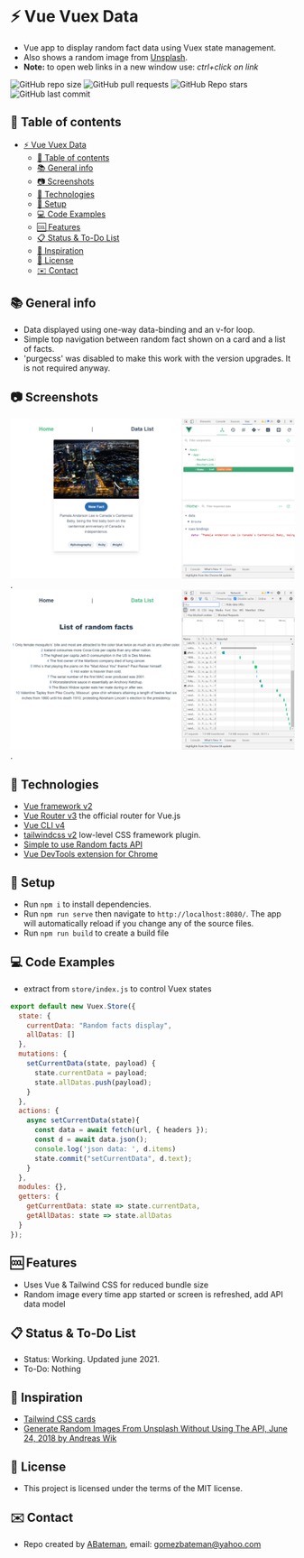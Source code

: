 # :zap: Vue Vuex Data

* Vue app to display random fact data using Vuex state management.
* Also shows a random image from [Unsplash](https://unsplash.com/).
* **Note:** to open web links in a new window use: _ctrl+click on link_

![GitHub repo size](https://img.shields.io/github/repo-size/AndrewJBateman/vue-vuex-datalist?style=plastic)
![GitHub pull requests](https://img.shields.io/github/issues-pr/AndrewJBateman/vue-vuex-datalist?style=plastic)
![GitHub Repo stars](https://img.shields.io/github/stars/AndrewJBateman/vue-vuex-datalist?style=plastic)
![GitHub last commit](https://img.shields.io/github/last-commit/AndrewJBateman/vue-vuex-datalist?style=plastic)

## :page_facing_up: Table of contents

* [:zap: Vue Vuex Data](#zap-vue-vuex-data)
  * [:page_facing_up: Table of contents](#page_facing_up-table-of-contents)
  * [:books: General info](#books-general-info)
  * [:camera: Screenshots](#camera-screenshots)
  * [:signal_strength: Technologies](#signal_strength-technologies)
  * [:floppy_disk: Setup](#floppy_disk-setup)
  * [:computer: Code Examples](#computer-code-examples)
  * [:cool: Features](#cool-features)
  * [:clipboard: Status & To-Do List](#clipboard-status--to-do-list)
  * [:clap: Inspiration](#clap-inspiration)
  * [:file_folder: License](#file_folder-license)
  * [:envelope: Contact](#envelope-contact)

## :books: General info

* Data displayed using one-way data-binding and an v-for loop.
* Simple top navigation between random fact shown on a card and a list of facts.
* 'purgecss' was disabled to make this work with the version upgrades. It is not required anyway.

## :camera: Screenshots

![Example screenshot](./img/card.png).
![Example screenshot](./img/list.png).

## :signal_strength: Technologies

* [Vue framework v2](https://vuejs.org/)
* [Vue Router v3](https://router.vuejs.org/) the official router for Vue.js
* [Vue CLI v4](https://cli.vuejs.org/)
* [tailwindcss v2](https://www.npmjs.com/package/vue-cli-plugin-tailwind) low-level CSS framework plugin.
* [Simple to use Random facts API](https://uselessfacts.jsph.pl)
* [Vue DevTools extension for Chrome](https://chrome.google.com/webstore/detail/vuejs-devtools/nhdogjmejiglipccpnnnanhbledajbpd)

## :floppy_disk: Setup

* Run `npm i` to install dependencies.
* Run `npm run serve` then navigate to `http://localhost:8080/`. The app will automatically reload if you change any of the source files.
* Run `npm run build` to create a build file

## :computer: Code Examples

* extract from `store/index.js` to control Vuex states

```javascript
export default new Vuex.Store({
  state: {
    currentData: "Random facts display",
    allDatas: []
  },
  mutations: {
    setCurrentData(state, payload) {
      state.currentData = payload;
      state.allDatas.push(payload);
    }
  },
  actions: {
    async setCurrentData(state){
      const data = await fetch(url, { headers });
      const d = await data.json();
      console.log('json data: ', d.items)
      state.commit("setCurrentData", d.text);
    }
  },
  modules: {},
  getters: {
    getCurrentData: state => state.currentData,
    getAllDatas: state => state.allDatas
  }
});
```

## :cool: Features

* Uses Vue & Tailwind CSS for reduced bundle size
* Random image every time app started or screen is refreshed, add API data model

## :clipboard: Status & To-Do List

* Status: Working. Updated june 2021.
* To-Do: Nothing

## :clap: Inspiration

* [Tailwind CSS cards](https://tailwindcss.com/components/cards/)
* [Generate Random Images From Unsplash Without Using The API, June 24, 2018 by Andreas Wik](https://awik.io/generate-random-images-unsplash-without-using-api/)

## :file_folder: License

* This project is licensed under the terms of the MIT license.

## :envelope: Contact

* Repo created by [ABateman](https://github.com/AndrewJBateman), email: gomezbateman@yahoo.com
